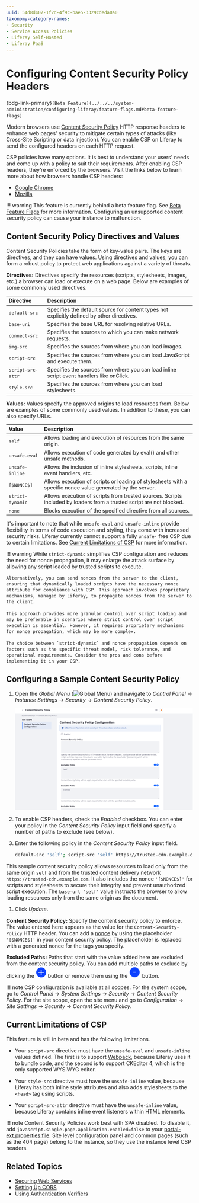 ```yaml
---
uuid: 54d8d407-1f2d-4f9c-bae5-3329cdeda0a0
taxonomy-category-names:
- Security
- Service Access Policies
- Liferay Self-Hosted
- Liferay PaaS
---
```


# Configuring Content Security Policy Headers

{bdg-link-primary}`[Beta Feature](../../../system-administration/configuring-liferay/feature-flags.md#beta-feature-flags)`

Modern browsers use [Content Security Policy](https://content-security-policy.com) HTTP response headers to enhance web pages' security to mitigate certain types of attacks (like Cross-Site Scripting or data injection). You can enable CSP on Liferay to send the configured headers on each HTTP request. 

CSP policies have many options. It is best to understand your users' needs and come up with a policy to suit their requirements. After enabling CSP headers, they’re enforced by the browsers. Visit the links below to learn more about how browsers handle CSP headers:

* [Google Chrome](https://developer.chrome.com/docs/privacy-security/csp)
* [Mozilla](https://developer.mozilla.org/en-US/docs/Web/HTTP/Headers/Content-Security-Policy)

!!! warning
    This feature is currently behind a beta feature flag. See [Beta Feature Flags](../../../system-administration/configuring-liferay/feature-flags.md#beta-feature-flags) for more information. Configuring an unsupported content security policy can cause your instance to malfunction.

## Content Security Policy Directives and Values

Content Security Policies take the form of key-value pairs. The keys are directives, and they can have values. Using directives and values, you can form a robust policy to protect web applications against a variety of threats.

**Directives:** Directives specify the resources (scripts, stylesheets, images, etc.) a browser can load or execute on a web page. Below are examples of some commonly used directives.

| Directive         | Description                                                                                |
| :---------------- | :----------------------------------------------------------------------------------------- |
| `default-src`     | Specifies the default source for content types not explicitly defined by other directives. |
| `base-uri`        | Specifies the base URL for resolving relative URLs.                                        |
| `connect-src`     | Specifies the sources to which you can make network requests.                              |
| `img-src`         | Specifies the sources from where you can load images.                                      |
| `script-src`      | Specifies the sources from where you can load JavaScript and execute them.                 |
| `script-src-attr` | Specifies the sources from where you can load inline script event handlers like onClick.   |
| `style-src`       | Specifies the sources from where you can load stylesheets.                                 |

**Values:** Values specify the approved origins to load resources from. Below are examples of some commonly used values. In addition to these, you can also specify URLs.

| Value            | Description                                                                                                          |
|:-----------------|:---------------------------------------------------------------------------------------------------------------------|
| `self`           | Allows loading and execution of resources from the same origin.                                                      |
| `unsafe-eval`    | Allows execution of code generated by eval() and other unsafe methods.                                               |
| `unsafe-inline`  | Allows the inclusion of inline stylesheets, scripts, inline event handlers, etc.                                     |
| `[$NONCE$]`      | Allows execution of scripts or loading of stylesheets with a specific nonce value generated by the server.           |
| `strict-dynamic` | Allows execution of scripts from trusted sources. Scripts included by loaders from a trusted script are not blocked. |
| `none`           | Blocks execution of the specified directive from all sources.                                                        |

It's important to note that while `unsafe-eval` and `unsafe-inline` provide flexibility in terms of code execution and styling, they come with increased security risks. Liferay currently cannot support a fully `unsafe-` free CSP due to certain limitations. See [Current Limitations of CSP](#current-limitations-of-csp) for more information.

!!! warning
    While `strict-dynamic` simplifies CSP configuration and reduces the need for nonce propagation, it may enlarge the attack surface by allowing any script loaded by trusted scripts to execute. 

    Alternatively, you can send nonces from the server to the client, ensuring that dynamically loaded scripts have the necessary nonce attribute for compliance with CSP. This approach involves proprietary mechanisms, managed by Liferay, to propagate nonces from the server to the client.

    This approach provides more granular control over script loading and may be preferable in scenarios where strict control over script execution is essential. However, it requires proprietary mechanisms for nonce propagation, which may be more complex.

    The choice between `strict-dynamic` and nonce propagation depends on factors such as the specific threat model, risk tolerance, and operational requirements. Consider the pros and cons before implementing it in your CSP.

## Configuring a Sample Content Security Policy

1. Open the *Global Menu* (![Global Menu](../../../images/icon-applications-menu.png)) and navigate to *Control Panel* &rarr; *Instance Settings* &rarr; *Security* &rarr; *Content Security Policy*.

   ![Configuring a content security policy.](./configuring-content-security-policy-headers/images/01.png)

1. To enable CSP headers, check the *Enabled* checkbox. You can enter your policy in the *Content Security Policy* input field and specify a number of paths to exclude (see below). 

1. Enter the following policy in the *Content Security Policy* input field.

   ```bash
   default-src 'self'; script-src 'self' https://trusted-cdn.example.com '[$NONCE$]'; style-src 'self' https://trusted-cdn.example.com '[$NONCE$]' base-uri 'self';
   ```

  This sample content security policy allows resources to load only from the same origin `self` and from the trusted content delivery network `https://trusted-cdn.example.com`. It also includes the nonce `'[$NONCE$]'` for scripts and stylesheets to secure their integrity and prevent unauthorized script execution. The `base-url 'self'` value instructs the browser to allow loading resources only from the same origin as the document.

1. Click *Update*.

**Content Security Policy:** Specify the content security policy to enforce. The value entered here appears as the value for the `Content-Security-Policy` HTTP header. You can add a [nonce](https://developer.mozilla.org/en-US/docs/Web/HTTP/Headers/Content-Security-Policy#nonce-) by using the placeholder `'[$NONCE$]'` in your content security policy. The placeholder is replaced with a generated nonce for the tags you specify.

**Excluded Paths:** Paths that start with the value added here are excluded from the content security policy. You can add multiple paths to exclude by clicking the ![Add Setting icon](../../../images/icon-add-setting.png) button or remove them using the ![Remove Setting icon](../../../images/icon-remove-setting.png) button.

!!! note
    CSP configuration is available at all scopes. For the system scope, go to *Control Panel* &rarr; *System Settings* &rarr; *Security* &rarr; *Content Security Policy*. For the site scope, open the site menu and go to *Configuration* &rarr; *Site Settings* &rarr; *Security* &rarr; *Content Security Policy*.

## Current Limitations of CSP

This feature is still in beta and has the following limitations.

* Your `script-src` directive must have the `unsafe-eval` and `unsafe-inline` values defined. The first is to support [Webpack](https://webpack.js.org), because Liferay uses it to bundle code, and the second is to support CKEditor 4, which is the only supported WYSIWYG editor.

* Your `style-src` directive must have the `unsafe-inline` value, because Liferay has both inline style attributes and also adds stylesheets to the `<head>` tag using scripts. 

* Your `script-src-attr` directive must have the `unsafe-inline` value, because Liferay contains inline event listeners within HTML elements.

!!! note
    Content Security Policies work best with SPA disabled. To disable it, add `javascript.single.page.application.enabled=false` to your [portal-ext.properties file](https://learn.liferay.com/dxp/latest/en/installation-and-upgrades/reference/portal-properties.html).
    Site level configuration panel and common pages (such as the 404 page) belong to the instance, so they use the instance level CSP headers.

## Related Topics

* [Securing Web Services](../securing-web-services/setting-service-access-policies.md)
* [Setting Up CORS](../securing-web-services/setting-up-cors.md)
* [Using Authentication Verifiers](../securing-web-services/using-authentication-verifiers.md)
